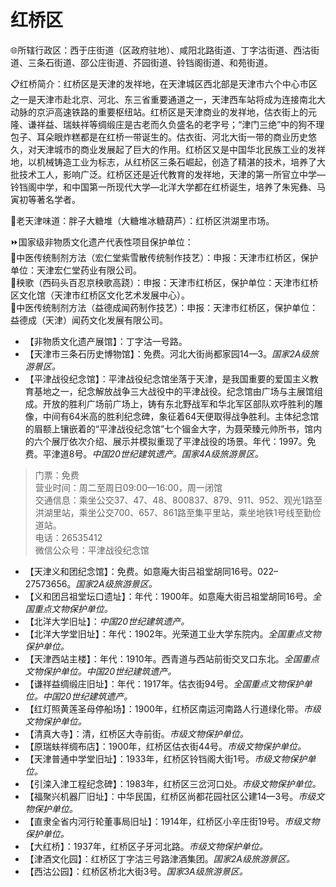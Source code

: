 # 红桥区  
🌐所辖行政区：西于庄街道（区政府驻地）、咸阳北路街道、丁字沽街道、西沽街道、三条石街道、邵公庄街道、芥园街道、铃铛阁街道、和苑街道。  

📋红桥简介：红桥区是天津的发祥地，在天津城区西北部是天津市六个中心市区之一是天津市赴北京、河北、东三省重要通道之一，天津西车站将成为连接南北大动脉的京沪高速铁路的重要枢纽站。红桥区是天津商业的发祥地，估衣街上的元隆、谦祥益、瑞蚨祥等绸缎庄是古老而久负盛名的老字号；“津门三绝”中的狗不理包子、耳朵眼炸糕都是在红桥一带诞生的。估衣街、河北大街一带的商业历史悠久，对天津城市的商业发展起了巨大的作用。红桥区又是中国华北民族工业的发祥地，以机械铸造工业为标志，从红桥区三条石崛起，创造了精湛的技术，培养了大批技术工人，影响广泛。红桥区还是近代教育的发祥地，天津的第一所官立中学—铃铛阁中学，和中国第一所现代大学—北洋大学都在红桥诞生，培养了朱宪彝、马寅初等著名学者。  

🍴老天津味道：胖子大糖堆（大糖堆冰糖葫芦）：红桥区洪湖里市场。  

⏩国家级非物质文化遗产代表性项目保护单位：  
🔸中医传统制剂方法（宏仁堂紫雪散传统制作技艺）：申报：天津市红桥区，保护单位：天津宏仁堂药业有限公司。  
🔸秧歌（西码头百忍京秧歌高跷）：申报：天津市红桥区，保护单位：天津市红桥区文化馆（天津市红桥区文化艺术发展中心）。  
🔸中医传统制剂方法（益德成闻药制作技艺）：申报：天津市红桥区，保护单位：益德成（天津）闻药文化发展有限公司。  

* 【非物质文化遗产展馆】：丁字沽一号路。  
* 【天津市三条石历史博物馆】：免费。河北大街尚都家园14—3。*国家2A级旅游景区。*  
* 【平津战役纪念馆】：平津战役纪念馆坐落于天津，是我国重要的爱国主义教育基地之一，纪念解放战争三大战役中的平津战役。纪念馆由广场与主展馆组成。开放的胜利广场前广场上，铸有东北野战军和华北军区部队欢呼胜利的雕像，中间有64米高的胜利纪念碑，象征着64天便取得战争胜利。主体纪念馆的眉额上镶嵌着的“平津战役纪念馆”七个镏金大字，为聂荣臻元帅所书，馆内的六个展厅依次介绍、展示并模拟重现了平津战役的场景。年代：1997。免费。平津道8号。*中国20世纪建筑遗产。国家4A级旅游景区。*  
> 门票：免费  
> 营业时间：周二至周日09:00—16:00，周一闭馆  
> 交通信息：乘坐公交37、47、48、800837、879、911、952、观光1路至洪湖里站，乘坐公交700、657、861路至集平里站，乘坐地铁1号线至勤俭道站。  
> 电话：26535412  
> 微信公众号：平津战役纪念馆  
* 【天津义和团纪念馆】：免费。如意庵大街吕祖堂胡同16号。022–27573656。*国家2A级旅游景区。*  
* 【义和团吕祖堂坛口遗址】：年代：1900年。如意庵大街吕祖堂胡同16号。*全国重点文物保护单位。*  
* 【北洋大学旧址】：*中国20世纪建筑遗产。*  
* 【北洋大学堂旧址】：年代：1902年。光荣道工业大学东院内。*全国重点文物保护单位。*  
* 【天津西站主楼】：年代：1910年。西青道与西站前街交叉口东北。*全国重点文物保护单位。中国20世纪建筑遗产。*  
* 【谦祥益绸缎庄旧址】：年代：1917年。估衣街94号。*全国重点文物保护单位。中国20世纪建筑遗产。*  
* 【红灯照黄莲圣母停船场】：1900年，红桥区南运河南路人行道绿化带。*市级文物保护单位。*  
* 【清真大寺】：清，红桥区大寺前街。*市级文物保护单位。*  
* 【原瑞蚨祥绸布店】：1900年，红桥区估衣街44号。*市级文物保护单位。*  
* 【天津普通中学堂旧址】：1933年，红桥区铃铛阁大街1号。*市级文物保护单位。*  
* 【引滦入津工程纪念碑】：1983年，红桥区三岔河口处。*市级文物保护单位。*  
* 【福聚兴机器厂旧址】：中华民国，红桥区尚都花园社区公建14—3号。*市级文物保护单位。*  
* 【直隶全省内河行轮董事局旧址】：1914年，红桥区小辛庄街19号。*市级文物保护单位。*  
* 【大红桥】：1937年，红桥区子牙河北路。*市级文物保护单位。*  
* 【津酒文化园】：红桥区丁字沽三号路津酒集团。*国家2A级旅游景区。*  
* 【西沽公园】：红桥区桥北大街3号。*国家3A级旅游景区。*  
